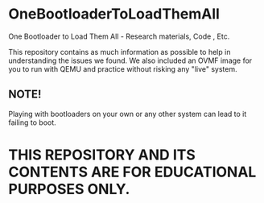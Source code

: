 # OneBootloaderToLoadThemAll
One Bootloader to Load Them All - Research materials, Code , Etc.

This repository contains as much information as possible to help in understanding the issues we found.
We also included an OVMF image for you to run with QEMU and practice without risking any "live" system.

## NOTE!
Playing with bootloaders on your own or any other system can lead to it failing to boot.

# THIS REPOSITORY AND ITS CONTENTS ARE FOR EDUCATIONAL PURPOSES ONLY.

